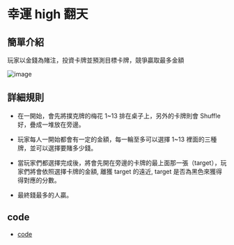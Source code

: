 # 幸運 high 翻天

## 簡單介紹

玩家以金錢為賭注，投資卡牌並預測目標卡牌，競爭贏取最多金額

![image](https://github.com/yozen0405/Game/assets/71330526/f92f2ae7-1f02-4255-b1ac-149f028add59)

## 詳細規則

- 在一開始，會先將撲克牌的梅花 1~13 排在桌子上，另外的卡牌則會 Shuffle 好，疊成一堆放在旁邊。

- 玩家每人一開始都會有一定的金額，每一輪至多可以選擇 1~13 裡面的三種牌，並可以選擇要賭多少錢。

- 當玩家們都選擇完成後，將會先開在旁邊的卡牌的最上面那一張（target），玩家們將會依照選擇卡牌的金額, 離獲 target 的遠近, target 是否為黑色來獲得得對應的分數。

- 最終錢最多的人贏。

## code

- [code](./code.py)



